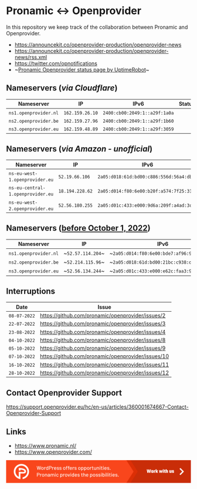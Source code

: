 # Pronamic ↔️ Openprovider

In this repository we keep track of the collaboration between Pronamic and Openprovider.

- https://announcekit.co/openprovider-production/openprovider-news
- https://announcekit.co/openprovider-production/openprovider-news/rss.xml
- https://twitter.com/opnotifications
- ~[Pronamic Openprovider status page by UptimeRobot](https://stats.uptimerobot.com/M6GEWu2pXB)~

## Nameservers (_via Cloudflare_)

| Nameserver            | IP              | IPv6                          | Status |
| --------------------- | --------------- | ----------------------------- | ------ |
| `ns1.openprovider.nl` | `162.159.26.10` | `2400:cb00:2049:1::a29f:1a0a` | |
| `ns2.openprovider.be` | `162.159.27.96` | `2400:cb00:2049:1::a29f:1b60` | |
| `ns3.openprovider.eu` | `162.159.48.89` | `2400:cb00:2049:1::a29f:3059` | |

## Nameservers (_via Amazon - unofficial_)

| Nameserver            | IP              | IPv6                          | Status |
| --------------------- | --------------- | ----------------------------- | ------ |
| `ns-eu-west-1.openprovider.eu`    | `52.19.66.106`  | `2a05:d018:61d:bd00:c886:556d:56a4:db8b` | |
| `ns-eu-central-1.openprovider.eu` | `18.194.228.62` | `2a05:d014:f80:6e00:b20f:a574:7f25:31ad` | |
| `ns-eu-west-2.openprovider.eu`    | `52.56.180.255` | `2a05:d01c:433:e000:9d6a:209f:a4ad:3c7` | |

## Nameservers ([before October 1, 2022](https://github.com/pronamic/openprovider/commit/a6c9206dedf21bef14a06db2e5a8a3ab2384b621))

| Nameserver            | IP              | IPv6                                     | Status |
| --------------------- | --------------- | ---------------------------------------- | ------ |
| `ns1.openprovider.nl` | ~`52.57.114.204`~ | ~`2a05:d014:f80:6e00:bde7:af96:9434:75d5`~ | ![](https://img.shields.io/uptimerobot/status/m792614937-8d69d4f9c7f518899642f6a1) |
| `ns2.openprovider.be` | ~`52.214.115.96`~ | ~`2a05:d018:61d:bd00:21bc:c938:d548:dab1`~ | ![](https://img.shields.io/uptimerobot/status/m792614945-4f0752e7cd445950b2594ae5) |
| `ns3.openprovider.eu` | ~`52.56.134.244`~ | ~`2a05:d01c:433:e000:e62c:faa3:9834:41e7`~ | ![](https://img.shields.io/uptimerobot/status/m792614950-06af7777e0e46f0eef813265) |

## Interruptions

| Date         | Issue                                              |
| ------------ | -------------------------------------------------- |
| `08-07-2022` | https://github.com/pronamic/openprovider/issues/2  |
| `22-07-2022` | https://github.com/pronamic/openprovider/issues/3  |
| `23-08-2022` | https://github.com/pronamic/openprovider/issues/4  |
| `04-10-2022` | https://github.com/pronamic/openprovider/issues/8  |
| `05-10-2022` | https://github.com/pronamic/openprovider/issues/9  |
| `07-10-2022` | https://github.com/pronamic/openprovider/issues/10 |
| `16-10-2022` | https://github.com/pronamic/openprovider/issues/11 |
| `28-10-2022` | https://github.com/pronamic/openprovider/issues/12 |

## Contact Openprovider Support

https://support.openprovider.eu/hc/en-us/articles/360001674667-Contact-Openprovider-Support

## Links

- https://www.pronamic.nl/
- https://www.openprovider.com/

[![Pronamic - Work with us](https://github.com/pronamic/brand-resources/blob/main/banners/pronamic-work-with-us-leaderboard-728x90%404x.png)](https://www.pronamic.eu/contact/)
